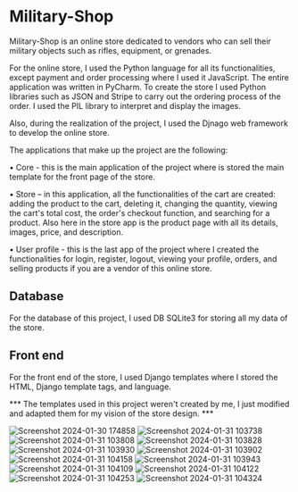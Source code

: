# Military-Shop

Military-Shop is an online store dedicated to vendors who can sell their military objects such as rifles, equipment, or grenades. 

For the online store, I used the Python language for all its functionalities, except payment and order processing where I used it
JavaScript. The entire application was written in PyCharm. To create the store I used Python libraries such as JSON and Stripe to carry out the ordering process of the order. I used the PIL library to interpret and display the images.

Also, during the realization of the project, I used the Djnago web framework to develop the online store.

The applications that make up the project are the following:

• Core - this is the main application of the project where is stored the main template for the front page of the store.

• Store – in this application, all the functionalities of the cart are created: adding the product to the cart, deleting it, changing the quantity, viewing
the cart's total cost, the order's checkout function, and searching for a product. Also here in the store app is the product page with all its details, images, price, and description.

• User profile - this is the last app of the project where I created the functionalities for login, register, logout, viewing your profile, orders, and selling products if you are a vendor of this online store.

Database
----------
For the database of this project, I used DB SQLite3 for storing all my data of the store.

Front end
-----------
For the front end of the store, I used Django templates where I stored the HTML, Django template tags, and language.

*** The templates used in this project weren't created by me,  I just modified and adapted them for my vision of the store design. ***

![Screenshot 2024-01-30 174858](https://github.com/ialin77/Military-Shop/assets/135040997/7484db03-fbb4-40ce-9e56-e218acac6819)
![Screenshot 2024-01-31 103738](https://github.com/ialin77/Military-Shop/assets/135040997/5ef5234f-e1ed-4877-83cd-83d4bc04bf96)
![Screenshot 2024-01-31 103808](https://github.com/ialin77/Military-Shop/assets/135040997/30f6d460-cbc6-41cd-88e1-76a803f91171)
![Screenshot 2024-01-31 103828](https://github.com/ialin77/Military-Shop/assets/135040997/d2f8027a-4b23-4b9b-b68d-fbd87b02064c)
![Screenshot 2024-01-31 103930](https://github.com/ialin77/Military-Shop/assets/135040997/de683790-0288-4e81-8095-a82764ce71c3)
![Screenshot 2024-01-31 103902](https://github.com/ialin77/Military-Shop/assets/135040997/cf1cb54b-9f9a-4732-b76f-2209f6b9a564)
![Screenshot 2024-01-31 104158](https://github.com/ialin77/Military-Shop/assets/135040997/f7519f85-be31-4cb4-a3fc-715b0b7e68f8)
![Screenshot 2024-01-31 103943](https://github.com/ialin77/Military-Shop/assets/135040997/6930984c-428a-43a9-8a79-73e8474ae82f)
![Screenshot 2024-01-31 104109](https://github.com/ialin77/Military-Shop/assets/135040997/2faa5ece-0333-401a-b12f-4fc19c64d713)
![Screenshot 2024-01-31 104122](https://github.com/ialin77/Military-Shop/assets/135040997/e655f8c5-dc78-42d0-887b-3adcbf5873c7)
![Screenshot 2024-01-31 104253](https://github.com/ialin77/Military-Shop/assets/135040997/c0aaf0c2-f2d9-4f36-ad84-31c93701c245)
![Screenshot 2024-01-31 104324](https://github.com/ialin77/Military-Shop/assets/135040997/df89c32f-1627-4dcc-a43b-e6afbc271ce9)
